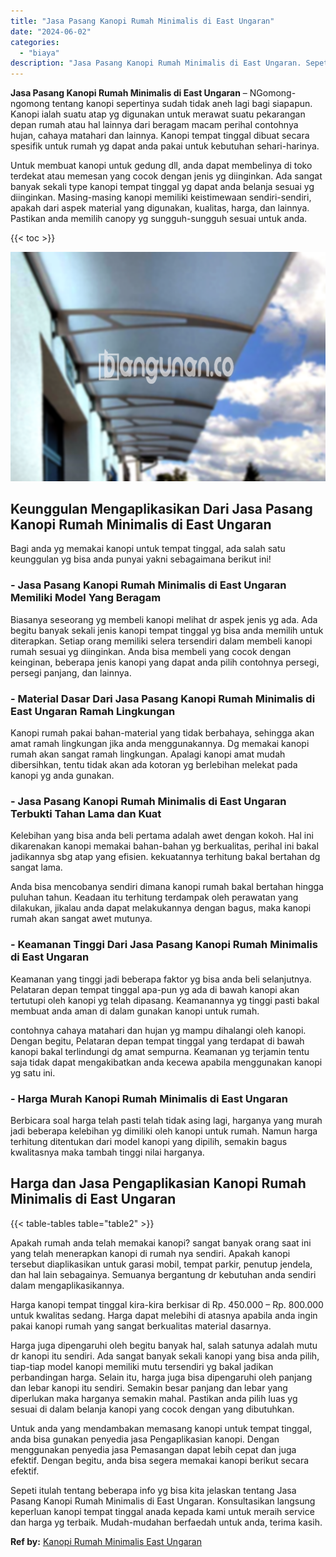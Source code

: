 ```yaml
---
title: "Jasa Pasang Kanopi Rumah Minimalis di East Ungaran"
date: "2024-06-02"
categories: 
  - "biaya"
description: "Jasa Pasang Kanopi Rumah Minimalis di East Ungaran. Sepeti itulah tentang beberapa info yg bisa kita jelaskan tentang Jasa Pasang Kanopi Rumah Minimalis di E..."
---
```


**Jasa Pasang Kanopi Rumah Minimalis di East Ungaran** – NGomong-ngomong tentang kanopi sepertinya sudah tidak aneh lagi bagi siapapun. Kanopi ialah suatu atap yg digunakan untuk merawat suatu pekarangan depan rumah atau hal lainnya dari beragam macam perihal contohnya hujan, cahaya matahari dan lainnya. Kanopi tempat tinggal dibuat secara spesifik untuk rumah yg dapat anda pakai untuk kebutuhan sehari-harinya.

Untuk membuat kanopi untuk gedung dll, anda dapat membelinya di toko terdekat atau memesan yang cocok dengan jenis yg diinginkan. Ada sangat banyak sekali type kanopi tempat tinggal yg dapat anda belanja sesuai yg diinginkan. Masing-masing kanopi memiliki keistimewaan sendiri-sendiri, apakah dari aspek material yang digunakan, kualitas, harga, dan lainnya. Pastikan anda memilih canopy yg sungguh-sungguh sesuai untuk anda.

{{< toc >}}

![Jasa Pasang Kanopi Rumah Minimalis di East Ungaran](/images/harga-kanopi-minimalis-21.png)

## Keunggulan Mengaplikasikan Dari Jasa Pasang Kanopi Rumah Minimalis di East Ungaran

Bagi anda yg memakai kanopi untuk tempat tinggal, ada salah satu keunggulan yg bisa anda punyai yakni sebagaimana berikut ini!

### \- Jasa Pasang Kanopi Rumah Minimalis di East Ungaran Memiliki Model Yang Beragam

Biasanya seseorang yg membeli kanopi melihat dr aspek jenis yg ada. Ada begitu banyak sekali jenis kanopi tempat tinggal yg bisa anda memilih untuk diterapkan. Setiap orang memiliki selera tersendiri dalam membeli kanopi rumah sesuai yg diinginkan. Anda bisa membeli yang cocok dengan keinginan, beberapa jenis kanopi yang dapat anda pilih contohnya persegi, persegi panjang, dan lainnya.

### \- Material Dasar Dari Jasa Pasang Kanopi Rumah Minimalis di East Ungaran Ramah Lingkungan

Kanopi rumah pakai bahan-material yang tidak berbahaya, sehingga akan amat ramah lingkungan jika anda menggunakannya. Dg memakai kanopi rumah akan sangat ramah lingkungan. Apalagi kanopi amat mudah dibersihkan, tentu tidak akan ada kotoran yg berlebihan melekat pada kanopi yg anda gunakan.

### \- Jasa Pasang Kanopi Rumah Minimalis di East Ungaran Terbukti Tahan Lama dan Kuat

Kelebihan yang bisa anda beli pertama adalah awet dengan kokoh. Hal ini dikarenakan kanopi memakai bahan-bahan yg berkualitas, perihal ini bakal jadikannya sbg atap yang efisien. kekuatannya terhitung bakal bertahan dg sangat lama.

Anda bisa mencobanya sendiri dimana kanopi rumah bakal bertahan hingga puluhan tahun. Keadaan itu terhitung terdampak oleh perawatan yang dilakukan, jikalau anda dapat melakukannya dengan bagus, maka kanopi rumah akan sangat awet mutunya.

### \- Keamanan Tinggi Dari Jasa Pasang Kanopi Rumah Minimalis di East Ungaran

Keamanan yang tinggi jadi beberapa faktor yg bisa anda beli selanjutnya. Pelataran depan tempat tinggal apa-pun yg ada di bawah kanopi akan tertutupi oleh kanopi yg telah dipasang. Keamanannya yg tinggi pasti bakal membuat anda aman di dalam gunakan kanopi untuk rumah.

contohnya cahaya matahari dan hujan yg mampu dihalangi oleh kanopi. Dengan begitu, Pelataran depan tempat tinggal yang terdapat di bawah kanopi bakal terlindungi dg amat sempurna. Keamanan yg terjamin tentu saja tidak dapat mengakibatkan anda kecewa apabila menggunakan kanopi yg satu ini.

### \- Harga Murah Kanopi Rumah Minimalis di East Ungaran

Berbicara soal harga telah pasti telah tidak asing lagi, harganya yang murah jadi beberapa kelebihan yg dimiliki oleh kanopi untuk rumah. Namun harga terhitung ditentukan dari model kanopi yang dipilih, semakin bagus kwalitasnya maka tambah tinggi nilai harganya.

## Harga dan Jasa Pengaplikasian Kanopi Rumah Minimalis di East Ungaran

{{< table-tables table="table2" >}}

Apakah rumah anda telah memakai kanopi? sangat banyak orang saat ini yang telah menerapkan kanopi di rumah nya sendiri. Apakah kanopi tersebut diaplikasikan untuk garasi mobil, tempat parkir, penutup jendela, dan hal lain sebagainya. Semuanya bergantung dr kebutuhan anda sendiri dalam mengaplikasikannya.

Harga kanopi tempat tinggal kira-kira berkisar di Rp. 450.000 – Rp. 800.000 untuk kwalitas sedang. Harga dapat melebihi di atasnya apabila anda ingin pakai kanopi rumah yang sangat berkualitas material dasarnya.

Harga juga dipengaruhi oleh begitu banyak hal, salah satunya adalah mutu dr kanopi itu sendiri. Ada sangat banyak sekali kanopi yang bisa anda pilih, tiap-tiap model kanopi memiliki mutu tersendiri yg bakal jadikan perbandingan harga. Selain itu, harga juga bisa dipengaruhi oleh panjang dan lebar kanopi itu sendiri. Semakin besar panjang dan lebar yang diperlukan maka harganya semakin mahal. Pastikan anda pilih luas yg sesuai di dalam belanja kanopi yang cocok dengan yang dibutuhkan.

Untuk anda yang mendambakan memasang kanopi untuk tempat tinggal, anda bisa gunakan penyedia jasa Pengaplikasian kanopi. Dengan menggunakan penyedia jasa Pemasangan dapat lebih cepat dan juga efektif. Dengan begitu, anda bisa segera memakai kanopi berikut secara efektif.

Sepeti itulah tentang beberapa info yg bisa kita jelaskan tentang Jasa Pasang Kanopi Rumah Minimalis di East Ungaran. Konsultasikan langsung keperluan kanopi tempat tinggal anada kepada kami untuk meraih service dan harga yg terbaik. Mudah-mudahan berfaedah untuk anda, terima kasih.

**Ref by:**  [Kanopi Rumah Minimalis East Ungaran](https://id.wikipedia.org/wiki/Kanopi)
